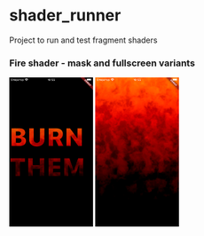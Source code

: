 # shader_runner

Project to run and test fragment shaders

### Fire shader - mask and fullscreen variants

<img src="https://github.com/lesleysin/flutter_frag_shaders/blob/main/images/fire_mask.png" width=30% height=40%> <img src="https://github.com/lesleysin/flutter_frag_shaders/blob/main/images/fire_fullscreen.png" width=30% height=40%> 

